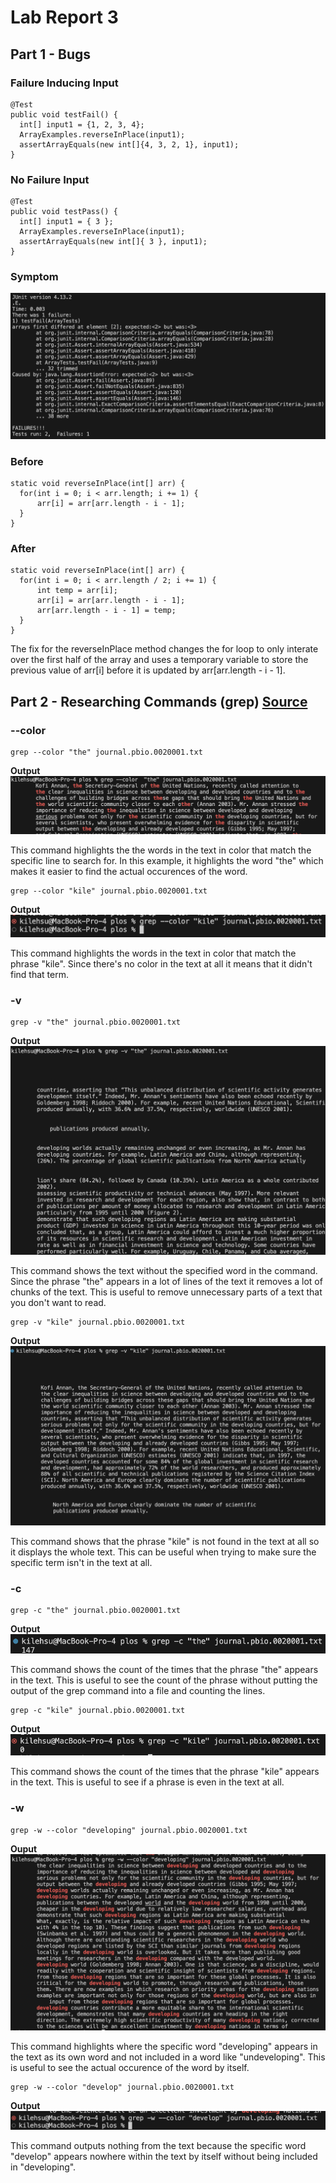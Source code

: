 # Lab Report 3

## Part 1 - Bugs

### Failure Inducing Input
~~~~
@Test
public void testFail() {
  int[] input1 = {1, 2, 3, 4};
  ArrayExamples.reverseInPlace(input1);
  assertArrayEquals(new int[]{4, 3, 2, 1}, input1);
}
~~~~
### No Failure Input
~~~~
@Test
public void testPass() {
  int[] input1 = { 3 };
  ArrayExamples.reverseInPlace(input1);
  assertArrayEquals(new int[]{ 3 }, input1);
}
~~~~
### Symptom

![Image](symptom1.png)

### Before
~~~~
static void reverseInPlace(int[] arr) {
  for(int i = 0; i < arr.length; i += 1) {
      arr[i] = arr[arr.length - i - 1];
  }
}
~~~~
### After
~~~~
static void reverseInPlace(int[] arr) {
  for(int i = 0; i < arr.length / 2; i += 1) {
      int temp = arr[i];
      arr[i] = arr[arr.length - i - 1];
      arr[arr.length - i - 1] = temp;
  }
}
~~~~

The fix for the reverseInPlace method changes the for loop to only interate
over the first half of the array and uses a temporary variable to store the
previous value of arr[i] before it is updated by arr[arr.length - i - 1].

## Part 2 - Researching Commands (grep) [Source](https://www.redswitches.com/blog/grep-command-in-linux/)

### --color
~~~~
grep --color "the" journal.pbio.0020001.txt
~~~~
**Output**
![Image](color1.png)

This command highlights the the words in the text in color that match the specific line
to search for. In this example, it highlights the word "the" which makes it easier to find the
actual occurences of the word.

~~~~
grep --color "kile" journal.pbio.0020001.txt
~~~~
**Output**
![Image](color3.png)

This command highlights the words in the text in color that match the phrase "kile". Since there's
no color in the text at all it means that it didn't find that term.

### -v
~~~~
grep -v "the" journal.pbio.0020001.txt
~~~~
**Output**
![Image](v1.png)

This command shows the text without the specified word in the command. Since the phrase "the"
appears in a lot of lines of the text it removes a lot of chunks of the text. This is useful
to remove unnecessary parts of a text that you don't want to read.

~~~~
grep -v "kile" journal.pbio.0020001.txt
~~~~
**Output**
![Image](v2.png)

This command shows that the phrase "kile" is not found in the text at all so it displays the whole text.
This can be useful when trying to make sure the specific term isn't in the text at all.

### -c
~~~~
grep -c "the" journal.pbio.0020001.txt
~~~~

**Output**
![Image](c1.png)

This command shows the count of the times that the phrase "the" appears in the text. This is useful to see the
count of the phrase without putting the output of the grep command into a file and counting the lines.

~~~~
grep -c "kile" journal.pbio.0020001.txt
~~~~

**Output**
![Image](c2.png)

This command shows the count of the times that the phrase "kile" appears in the text. This is useful to see if
a phrase is even in the text at all.

### -w
~~~~
grep -w --color "developing" journal.pbio.0020001.txt
~~~~
**Ouput**
![Image](w1.png)

This command highlights where the specific word "developing" appears in the text as its own word and
not included in a word like "undeveloping". This is useful to see the actual occurence of the word by itself.

~~~~
grep -w --color "develop" journal.pbio.0020001.txt
~~~~
**Output**
![Image](w2.png)

This command outputs nothing from the text because the specific word "develop" appears nowhere within the text
by itself without being included in "developing".








